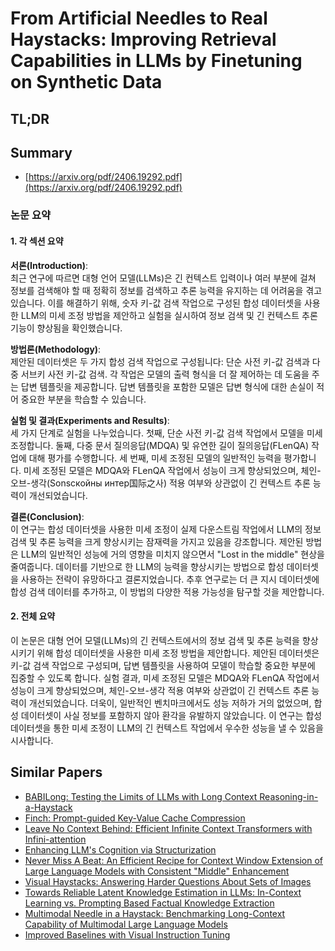 # From Artificial Needles to Real Haystacks: Improving Retrieval Capabilities in LLMs by Finetuning on Synthetic Data
## TL;DR
## Summary
- [https://arxiv.org/pdf/2406.19292.pdf](https://arxiv.org/pdf/2406.19292.pdf)

### 논문 요약

#### 1. 각 섹션 요약

**서론(Introduction)**:  
최근 연구에 따르면 대형 언어 모델(LLMs)은 긴 컨텍스트 입력이나 여러 부분에 걸쳐 정보를 검색해야 할 때 정확히 정보를 검색하고 추론 능력을 유지하는 데 어려움을 겪고 있습니다. 이를 해결하기 위해, 숫자 키-값 검색 작업으로 구성된 합성 데이터셋을 사용한 LLM의 미세 조정 방법을 제안하고 실험을 실시하여 정보 검색 및 긴 컨텍스트 추론 기능이 향상됨을 확인했습니다.

**방법론(Methodology)**:  
제안된 데이터셋은 두 가지 합성 검색 작업으로 구성됩니다: 단순 사전 키-값 검색과 다중 서브키 사전 키-값 검색. 각 작업은 모델의 출력 형식을 더 잘 제어하는 데 도움을 주는 답변 템플릿을 제공합니다. 답변 템플릿을 포함한 모델은 답변 형식에 대한 손실이 적어 중요한 부분을 학습할 수 있습니다.

**실험 및 결과(Experiments and Results)**:  
세 가지 단계로 실험을 나누었습니다. 첫째, 단순 사전 키-값 검색 작업에서 모델을 미세 조정합니다. 둘째, 다중 문서 질의응답(MDQA) 및 유연한 길이 질의응답(FLenQA) 작업에 대해 평가를 수행합니다. 세 번째, 미세 조정된 모델의 일반적인 능력을 평가합니다. 미세 조정된 모델은 MDQA와 FLenQA 작업에서 성능이 크게 향상되었으며, 체인-오브-생각(Sonsскойны интер国际之사) 적용 여부와 상관없이 긴 컨텍스트 추론 능력이 개선되었습니다.

**결론(Conclusion)**:  
이 연구는 합성 데이터셋을 사용한 미세 조정이 실제 다운스트림 작업에서 LLM의 정보 검색 및 추론 능력을 크게 향상시키는 잠재력을 가지고 있음을 강조합니다. 제안된 방법은 LLM의 일반적인 성능에 거의 영향을 미치지 않으면서 "Lost in the middle" 현상을 줄여줍니다. 데이터를 기반으로 한 LLM의 능력을 향상시키는 방법으로 합성 데이터셋을 사용하는 전략이 유망하다고 결론지었습니다. 추후 연구로는 더 큰 지시 데이터셋에 합성 검색 데이터를 추가하고, 이 방법의 다양한 적용 가능성을 탐구할 것을 제안합니다.

#### 2. 전체 요약

이 논문은 대형 언어 모델(LLMs)의 긴 컨텍스트에서의 정보 검색 및 추론 능력을 향상시키기 위해 합성 데이터셋을 사용한 미세 조정 방법을 제안합니다. 제안된 데이터셋은 키-값 검색 작업으로 구성되며, 답변 템플릿을 사용하여 모델이 학습할 중요한 부분에 집중할 수 있도록 합니다. 실험 결과, 미세 조정된 모델은 MDQA와 FLenQA 작업에서 성능이 크게 향상되었으며, 체인-오브-생각 적용 여부와 상관없이 긴 컨텍스트 추론 능력이 개선되었습니다. 더욱이, 일반적인 벤치마크에서도 성능 저하가 거의 없었으며, 합성 데이터셋이 사실 정보를 포함하지 않아 환각을 유발하지 않았습니다. 이 연구는 합성 데이터셋을 통한 미세 조정이 LLM의 긴 컨텍스트 작업에서 우수한 성능을 낼 수 있음을 시사합니다.

## Similar Papers
- [BABILong: Testing the Limits of LLMs with Long Context Reasoning-in-a-Haystack](2406.10149.md)
- [Finch: Prompt-guided Key-Value Cache Compression](2408.00167.md)
- [Leave No Context Behind: Efficient Infinite Context Transformers with Infini-attention](2404.07143.md)
- [Enhancing LLM's Cognition via Structurization](2407.16434.md)
- [Never Miss A Beat: An Efficient Recipe for Context Window Extension of Large Language Models with Consistent "Middle" Enhancement](2406.07138.md)
- [Visual Haystacks: Answering Harder Questions About Sets of Images](2407.13766.md)
- [Towards Reliable Latent Knowledge Estimation in LLMs: In-Context Learning vs. Prompting Based Factual Knowledge Extraction](2404.12957.md)
- [Multimodal Needle in a Haystack: Benchmarking Long-Context Capability of Multimodal Large Language Models](2406.11230.md)
- [Improved Baselines with Visual Instruction Tuning](2310.03744.md)
